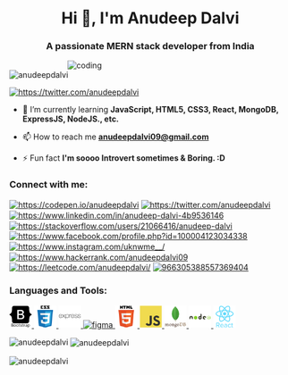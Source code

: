 <h1 align="center">Hi 👋, I'm Anudeep Dalvi</h1>
<h3 align="center">A passionate MERN stack developer from India</h3>
<img align="right" alt="coding" width="400" 
<src="![vecteezy_webpage-template-with-code-icon_26418674_410](https://github.com/anudeepdalvi/anudeepdalvi/assets/116584348/23a665d3-ee7d-40bf-b486-356efb6cc241)">
<p align="left"> <img src="https://komarev.com/ghpvc/?username=anudeepdalvi&label=Profile%20views&color=0e75b6&style=flat" alt="anudeepdalvi" /> </p>

<p align="left"> <a href="https://twitter.com/https://twitter.com/anudeepdalvi" target="blank"><img src="https://img.shields.io/twitter/follow/https://twitter.com/anudeepdalvi?logo=twitter&style=for-the-badge" alt="https://twitter.com/anudeepdalvi" /></a> </p>

- 🌱 I’m currently learning **JavaScript, HTML5, CSS3, React, MongoDB, ExpressJS, NodeJS., etc.**

- 📫 How to reach me **anudeepdalvi09@gmail.com**

- ⚡ Fun fact **I'm soooo Introvert sometimes & Boring. :D**

<h3 align="left">Connect with me:</h3>
<p align="left">
<a href="https://codepen.io/https://codepen.io/anudeepdalvi" target="blank"><img align="center" src="https://raw.githubusercontent.com/rahuldkjain/github-profile-readme-generator/master/src/images/icons/Social/codepen.svg" alt="https://codepen.io/anudeepdalvi" height="30" width="40" /></a>
<a href="https://twitter.com/https://twitter.com/anudeepdalvi" target="blank"><img align="center" src="https://raw.githubusercontent.com/rahuldkjain/github-profile-readme-generator/master/src/images/icons/Social/twitter.svg" alt="https://twitter.com/anudeepdalvi" height="30" width="40" /></a>
<a href="https://linkedin.com/in/https://www.linkedin.com/in/anudeep-dalvi-4b9536146" target="blank"><img align="center" src="https://raw.githubusercontent.com/rahuldkjain/github-profile-readme-generator/master/src/images/icons/Social/linked-in-alt.svg" alt="https://www.linkedin.com/in/anudeep-dalvi-4b9536146" height="30" width="40" /></a>
<a href="https://stackoverflow.com/users/https://stackoverflow.com/users/21066416/anudeep-dalvi" target="blank"><img align="center" src="https://raw.githubusercontent.com/rahuldkjain/github-profile-readme-generator/master/src/images/icons/Social/stack-overflow.svg" alt="https://stackoverflow.com/users/21066416/anudeep-dalvi" height="30" width="40" /></a>
<a href="https://fb.com/https://www.facebook.com/profile.php?id=100004123034338" target="blank"><img align="center" src="https://raw.githubusercontent.com/rahuldkjain/github-profile-readme-generator/master/src/images/icons/Social/facebook.svg" alt="https://www.facebook.com/profile.php?id=100004123034338" height="30" width="40" /></a>
<a href="https://instagram.com/https://www.instagram.com/uknwme__/" target="blank"><img align="center" src="https://raw.githubusercontent.com/rahuldkjain/github-profile-readme-generator/master/src/images/icons/Social/instagram.svg" alt="https://www.instagram.com/uknwme__/" height="30" width="40" /></a>
<a href="https://www.hackerrank.com/https://www.hackerrank.com/anudeepdalvi09" target="blank"><img align="center" src="https://raw.githubusercontent.com/rahuldkjain/github-profile-readme-generator/master/src/images/icons/Social/hackerrank.svg" alt="https://www.hackerrank.com/anudeepdalvi09" height="30" width="40" /></a>
<a href="https://www.leetcode.com/https://leetcode.com/anudeepdalvi/" target="blank"><img align="center" src="https://raw.githubusercontent.com/rahuldkjain/github-profile-readme-generator/master/src/images/icons/Social/leet-code.svg" alt="https://leetcode.com/anudeepdalvi/" height="30" width="40" /></a>
<a href="https://discord.gg/966305388557369404" target="blank"><img align="center" src="https://raw.githubusercontent.com/rahuldkjain/github-profile-readme-generator/master/src/images/icons/Social/discord.svg" alt="966305388557369404" height="30" width="40" /></a>
</p>

<h3 align="left">Languages and Tools:</h3>
<p align="left"> <a href="https://getbootstrap.com" target="_blank" rel="noreferrer"> <img src="https://raw.githubusercontent.com/devicons/devicon/master/icons/bootstrap/bootstrap-plain-wordmark.svg" alt="bootstrap" width="40" height="40"/> </a> <a href="https://www.w3schools.com/css/" target="_blank" rel="noreferrer"> <img src="https://raw.githubusercontent.com/devicons/devicon/master/icons/css3/css3-original-wordmark.svg" alt="css3" width="40" height="40"/> </a> <a href="https://expressjs.com" target="_blank" rel="noreferrer"> <img src="https://raw.githubusercontent.com/devicons/devicon/master/icons/express/express-original-wordmark.svg" alt="express" width="40" height="40"/> </a> <a href="https://www.figma.com/" target="_blank" rel="noreferrer"> <img src="https://www.vectorlogo.zone/logos/figma/figma-icon.svg" alt="figma" width="40" height="40"/> </a> <a href="https://www.w3.org/html/" target="_blank" rel="noreferrer"> <img src="https://raw.githubusercontent.com/devicons/devicon/master/icons/html5/html5-original-wordmark.svg" alt="html5" width="40" height="40"/> </a> <a href="https://developer.mozilla.org/en-US/docs/Web/JavaScript" target="_blank" rel="noreferrer"> <img src="https://raw.githubusercontent.com/devicons/devicon/master/icons/javascript/javascript-original.svg" alt="javascript" width="40" height="40"/> </a> <a href="https://www.mongodb.com/" target="_blank" rel="noreferrer"> <img src="https://raw.githubusercontent.com/devicons/devicon/master/icons/mongodb/mongodb-original-wordmark.svg" alt="mongodb" width="40" height="40"/> </a> <a href="https://nodejs.org" target="_blank" rel="noreferrer"> <img src="https://raw.githubusercontent.com/devicons/devicon/master/icons/nodejs/nodejs-original-wordmark.svg" alt="nodejs" width="40" height="40"/> </a> <a href="https://reactjs.org/" target="_blank" rel="noreferrer"> <img src="https://raw.githubusercontent.com/devicons/devicon/master/icons/react/react-original-wordmark.svg" alt="react" width="40" height="40"/> </a> </p>

<p><img align="left" src="https://github-readme-stats.vercel.app/api/top-langs?username=anudeepdalvi&show_icons=true&locale=en&layout=compact" alt="anudeepdalvi" /></p>

<p>&nbsp;<img align="center" src="https://github-readme-stats.vercel.app/api?username=anudeepdalvi&show_icons=true&locale=en" alt="anudeepdalvi" /></p>

<p><img align="center" src="https://github-readme-streak-stats.herokuapp.com/?user=anudeepdalvi&" alt="anudeepdalvi" /></p>
